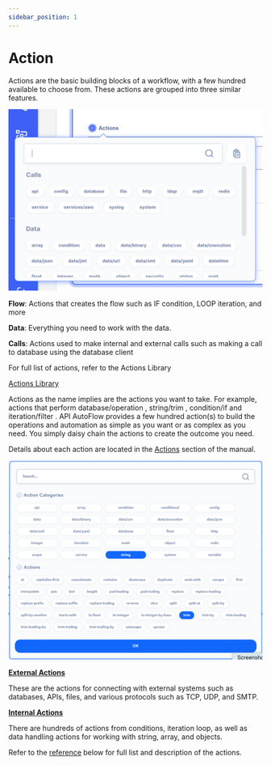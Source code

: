 ```yaml
---
sidebar_position: 1
---
```

# Action

Actions are the basic building blocks of a workflow, with a few hundred available to choose from. These actions are grouped into three similar features.

![Untitled](Untitled.png)

**Flow**: Actions that creates the flow such as IF condition, LOOP iteration, and more

**Data**:  Everything you need to work with the data. 

**Calls**: Actions used to make internal and external calls such as making a call to database using the database client

For full list of actions, refer to the Actions Library

[Actions Library](../../Actions%20Library) 

Actions as the name implies are the actions you want to take.  For example, actions that perform  database/operation ,    string/trim  ,   condition/if   and  iteration/filter .  API AutoFlow provides a few hundred action(s) to build the operations and automation as simple as you want or as complex as you need.  You simply daisy chain the actions to create the outcome you need. 

Details about each action are located in the [Actions](../https://www.notion.so/Actions-1645af0f140945e89931d7a261a30437) section of the manual.

![Untitled](Untitled%201.png)

**[External Actions](../notion://www.notion.so/Main-Concept-c4e952b2621349408d60b75788032f48#_5i8sqo4myy06)**

These are the actions for connecting with external systems such as databases, APIs, files, and various protocols such as TCP, UDP, and SMTP.

**[Internal Actions](../notion://www.notion.so/Main-Concept-c4e952b2621349408d60b75788032f48#_lvuf1pkf0n5t)**

There are hundreds of actions from conditions, iteration loop, as well as data handling actions for working with string, array, and objects.

Refer to the [reference](../notion://www.notion.so/Main-Concept-c4e952b2621349408d60b75788032f48#_3o3iigbmx7kq) below for full list and description of the actions.